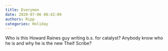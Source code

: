 ```yaml
---
title: Everyman
date: 2020-07-06 08:42:09
authors: Ripp
categories: Holiday
---
```


 Who is this Howard Raines guy writing b.s. for catalyst?
Anybody know who he is and why he is the new Theif Scribe?